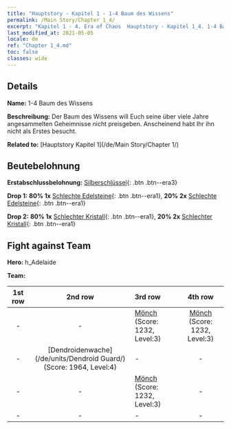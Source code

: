 ```yaml
---
title: "Hauptstory - Kapitel 1 - 1-4 Baum des Wissens"
permalink: /Main Story/Chapter 1_4/
excerpt: "Kapitel 1 - 4. Era of Chaos  Hauptstory - Kapitel 1_4. 1-4 Baum des Wissens"
last_modified_at: 2021-05-05
locale: de
ref: "Chapter 1_4.md"
toc: false
classes: wide
---
```


## Details

 **Name:** 1-4 Baum des Wissens

 **Beschreibung:** Der Baum des Wissens will Euch seine über viele Jahre angesammelten Geheimnisse nicht preisgeben. Anscheinend habt Ihr ihn nicht als Erstes besucht.

 **Related to:** [Hauptstory Kapitel 1](/de/Main Story/Chapter 1/)

## Beutebelohnung

 **Erstabschlussbelohnung:** [Silberschlüssel](/ItemsDE/con_693/){: .btn .btn--era3}

 **Drop 1:** **80% 1x** [Schlechte Edelsteine](/ItemsDE/mat_4/){: .btn .btn--era1}, **20% 2x** [Schlechte Edelsteine](/ItemsDE/mat_4/){: .btn .btn--era1}

 **Drop 2:** **80% 1x** [Schlechter Kristall](/ItemsDE/mat_5/){: .btn .btn--era1}, **20% 2x** [Schlechter Kristall](/ItemsDE/mat_5/){: .btn .btn--era1}


## Fight against Team
 **Hero:** h_Adelaide

 **Team:**


  | 1st row | 2nd row | 3rd row | 4th row |
  |:----:|:----:|:----|:----:|
  | - | - | [Mönch](/de/units/Monk/) (Score: 1232, Level:3)  | [Mönch](/de/units/Monk/) (Score: 1232, Level:3)  |
  | - | [Dendroidenwache](/de/units/Dendroid Guard/) (Score: 1964, Level:4)  | - | - |
  | - | - | [Mönch](/de/units/Monk/) (Score: 1232, Level:3)  | - |
  | - | - | - | - |


